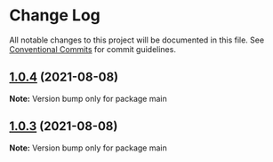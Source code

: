# Change Log

All notable changes to this project will be documented in this file.
See [Conventional Commits](https://conventionalcommits.org) for commit guidelines.

## [1.0.4](https://github.com/shoaibbhimani/react-monorepo-examplee/compare/main@1.0.3...main@1.0.4) (2021-08-08)

**Note:** Version bump only for package main





## [1.0.3](https://github.com/shoaibbhimani/react-monorepo-examplee/compare/main@1.0.2...main@1.0.3) (2021-08-08)

**Note:** Version bump only for package main
